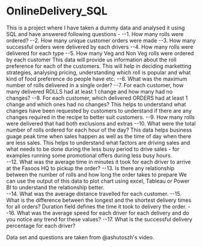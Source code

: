 # OnlineDelivery_SQL
This is a project where I have taken a dummy data and analysed it using SQL and have answered following questions - 
--1. How many rolls were ordered?
--2. How many unique customer orders were made
--3. How many successful orders were delivered by each drivers
--4. How many rolls were delivered for each type
--5. How many Veg and Non Veg rolls were ordered by each customer
   This data will provide us information about the roll preference for each of the customers. 
   This will help in deciding marketting strategies, analysing pricing, understanding 
   which roll is popular and what kind of food preference do people have etc.
--6. What was the maximum number of rolls delivered in a single order?
--7. For each customer, how many delivered ROLLS had at least 1 change and how many had no changes?
--8. For each customer, which delivered ORDERS had at least 1 change and which ones had no changes?
   This helps to understand what changes have been requested by customers to understand if 
   there are any changes required in the recipe to better suit customers. 
--9. How many rolls were delivered that had both exclusions and extras
--10. What were the total number of rolls ordered for each hour of the day?
   This data helps business guage peak time when sales happen as well as the time of day when there are less sales. 
   This helps to understand what factors are driving sales and what needs to be done during the less busy period to drive sales - for examples 
   running some promotional offers during less busy hours.  
--12. What was the average time in minutes it took for each driver to arrive at the Fasoos HQ to pickup the order?
--13. Is there any relationship between the number of rolls and how long the order takes to prepare
  We can use the output of this data to plot chart using excel, Tableau or Power BI to understand the relationship better.\
--14. What was the average distance travelled for each customer. 
--15. What is the difference between the longest and the shortest delivery times for all orders?
  Duration field defines the time it took to delivery the order.
--16. What was the average speed for each driver for each delivery and do you notice any trend for these values?
--17. What is the successful delivery percentage for each driver?



Data set and questions are taken from @ashutoszh's video. 
